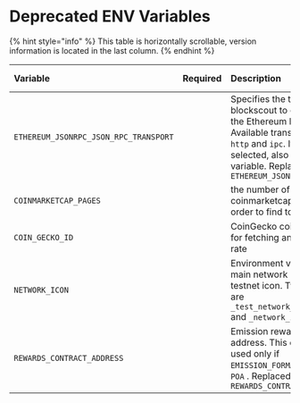 # Deprecated ENV Variables

{% hint style="info" %}
This table is horizontally scrollable, version information is located in the last column.
{% endhint %}

| Variable | Required | Description | Default | Version | Need recompile | Deprecated in Version |
| :--- | :--- | :--- | :--- | :--- | :--- | :--- |
| `ETHEREUM_JSONRPC_JSON_RPC_TRANSPORT` |  | Specifies the transport for blockscout to connect to the Ethereum Node. Available transports are `http` and `ipc`. If `ipc` is selected, also set `IPC_PATH` variable. Replaced with `ETHEREUM_JSONRPC_TRANSPORT` | `http` | v2.1.1+ |  | v3.1.0 |
| `COINMARKETCAP_PAGES` |  | the number of pages on coinmarketcap to list in order to find token's price | 10 | v1.3.10+ |  | v2.0.4 |
| `COIN_GECKO_ID` |  | CoinGecko coin id required for fetching an exchange rate | poa-network | v2.0.4+ |  | v2.1.0+ |
| `NETWORK_ICON` |  | Environment variable for the main network icon or testnet icon. Two options are `_test_network_icon.html` and `_network_icon.html` | \_network\_icon.html | All |  | v2.0.0+ |
| `REWARDS_CONTRACT_ADDRESS` |  | Emission rewards contract address. This env var is used only if `EMISSION_FORMAT` is set to `POA` . Replaced with `REWARDS_CONTRACT` | `0xeca443e8e1ab29971a45a9c57a6a9875701698a5` | v2.0.4+ |  | master |



